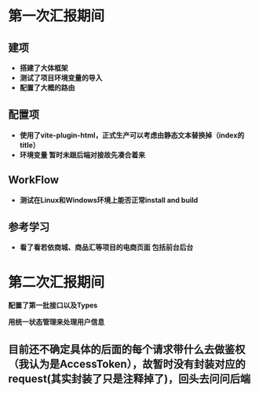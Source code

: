 
# 第一次汇报期间

## 建项

* **搭建了大体框架**
* **测试了项目环境变量的导入**
* **配置了大概的路由**

## 配置项

* **使用了vite-plugin-html，正式生产可以考虑由静态文本替换掉（index的title）**
* **环境变量 暂时未跟后端对接故先凑合着来**

## WorkFlow

* **测试在Linux和Windows环境上能否正常install and build**

## 参考学习

* **看了看若依商城、商品汇等项目的电商页面 包括前台后台**

# 第二次汇报期间

**配置了第一批接口以及Types**

**用统一状态管理来处理用户信息**

## **目前还不确定具体的后面的每个请求带什么去做鉴权（我认为是AccessToken），故暂时没有封装对应的request(其实封装了只是注释掉了)，回头去问问后端**
